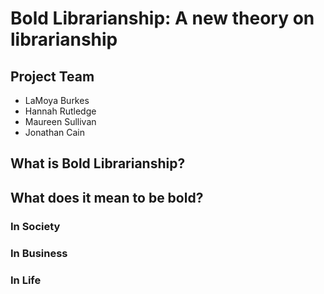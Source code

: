 # **Bold** Librarianship: A new theory on librarianship

## Project Team
- LaMoya Burkes
- Hannah Rutledge
- Maureen Sullivan
- Jonathan Cain

## What is Bold Librarianship?

## What does it mean to be bold?

### In Society
### In Business
### In Life



